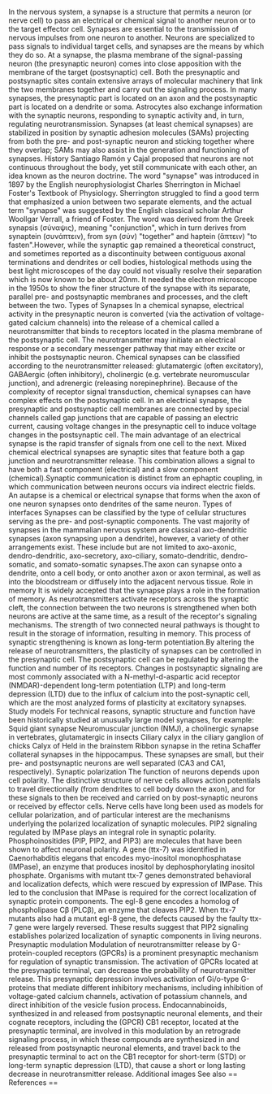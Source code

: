 In the nervous system, a synapse is a structure that permits a neuron
(or nerve cell) to pass an electrical or chemical signal to another
neuron or to the target effector cell. Synapses are essential to the
transmission of nervous impulses from one neuron to another. Neurons are
specialized to pass signals to individual target cells, and synapses are
the means by which they do so. At a synapse, the plasma membrane of the
signal-passing neuron (the presynaptic neuron) comes into close
apposition with the membrane of the target (postsynaptic) cell. Both the
presynaptic and postsynaptic sites contain extensive arrays of molecular
machinery that link the two membranes together and carry out the
signaling process. In many synapses, the presynaptic part is located on
an axon and the postsynaptic part is located on a dendrite or soma.
Astrocytes also exchange information with the synaptic neurons,
responding to synaptic activity and, in turn, regulating
neurotransmission. Synapses (at least chemical synapses) are stabilized
in position by synaptic adhesion molecules (SAMs) projecting from both
the pre- and post-synaptic neuron and sticking together where they
overlap; SAMs may also assist in the generation and functioning of
synapses. History Santiago Ramón y Cajal proposed that neurons are not
continuous throughout the body, yet still communicate with each other,
an idea known as the neuron doctrine. The word \"synapse\" was
introduced in 1897 by the English neurophysiologist Charles Sherrington
in Michael Foster\'s Textbook of Physiology. Sherrington struggled to
find a good term that emphasized a union between two separate elements,
and the actual term \"synapse\" was suggested by the English classical
scholar Arthur Woollgar Verrall, a friend of Foster. The word was
derived from the Greek synapsis (σύναψις), meaning \"conjunction\",
which in turn derives from synaptein (συνάπτειν), from syn (σύν)
\"together\" and haptein (ἅπτειν) \"to fasten\".However, while the
synaptic gap remained a theoretical construct, and sometimes reported as
a discontinuity between contiguous axonal terminations and dendrites or
cell bodies, histological methods using the best light microscopes of
the day could not visually resolve their separation which is now known
to be about 20nm. It needed the electron microscope in the 1950s to show
the finer structure of the synapse with its separate, parallel pre- and
postsynaptic membranes and processes, and the cleft between the two.
Types of Synapses In a chemical synapse, electrical activity in the
presynaptic neuron is converted (via the activation of voltage-gated
calcium channels) into the release of a chemical called a
neurotransmitter that binds to receptors located in the plasma membrane
of the postsynaptic cell. The neurotransmitter may initiate an
electrical response or a secondary messenger pathway that may either
excite or inhibit the postsynaptic neuron. Chemical synapses can be
classified according to the neurotransmitter released: glutamatergic
(often excitatory), GABAergic (often inhibitory), cholinergic (e.g.
vertebrate neuromuscular junction), and adrenergic (releasing
norepinephrine). Because of the complexity of receptor signal
transduction, chemical synapses can have complex effects on the
postsynaptic cell. In an electrical synapse, the presynaptic and
postsynaptic cell membranes are connected by special channels called gap
junctions that are capable of passing an electric current, causing
voltage changes in the presynaptic cell to induce voltage changes in the
postsynaptic cell. The main advantage of an electrical synapse is the
rapid transfer of signals from one cell to the next. Mixed chemical
electrical synapses are synaptic sites that feature both a gap junction
and neurotransmitter release. This combination allows a signal to have
both a fast component (electrical) and a slow component
(chemical).Synaptic communication is distinct from an ephaptic coupling,
in which communication between neurons occurs via indirect electric
fields. An autapse is a chemical or electrical synapse that forms when
the axon of one neuron synapses onto dendrites of the same neuron. Types
of interfaces Synapses can be classified by the type of cellular
structures serving as the pre- and post-synaptic components. The vast
majority of synapses in the mammalian nervous system are classical
axo-dendritic synapses (axon synapsing upon a dendrite), however, a
variety of other arrangements exist. These include but are not limited
to axo-axonic, dendro-dendritic, axo-secretory, axo-ciliary,
somato-dendritic, dendro-somatic, and somato-somatic synapses.The axon
can synapse onto a dendrite, onto a cell body, or onto another axon or
axon terminal, as well as into the bloodstream or diffusely into the
adjacent nervous tissue. Role in memory It is widely accepted that the
synapse plays a role in the formation of memory. As neurotransmitters
activate receptors across the synaptic cleft, the connection between the
two neurons is strengthened when both neurons are active at the same
time, as a result of the receptor\'s signaling mechanisms. The strength
of two connected neural pathways is thought to result in the storage of
information, resulting in memory. This process of synaptic strengthening
is known as long-term potentiation.By altering the release of
neurotransmitters, the plasticity of synapses can be controlled in the
presynaptic cell. The postsynaptic cell can be regulated by altering the
function and number of its receptors. Changes in postsynaptic signaling
are most commonly associated with a N-methyl-d-aspartic acid receptor
(NMDAR)-dependent long-term potentiation (LTP) and long-term depression
(LTD) due to the influx of calcium into the post-synaptic cell, which
are the most analyzed forms of plasticity at excitatory synapses. Study
models For technical reasons, synaptic structure and function have been
historically studied at unusually large model synapses, for example:
Squid giant synapse Neuromuscular junction (NMJ), a cholinergic synapse
in vertebrates, glutamatergic in insects Ciliary calyx in the ciliary
ganglion of chicks Calyx of Held in the brainstem Ribbon synapse in the
retina Schaffer collateral synapses in the hippocampus. These synapses
are small, but their pre- and postsynaptic neurons are well separated
(CA3 and CA1, respectively). Synaptic polarization The function of
neurons depends upon cell polarity. The distinctive structure of nerve
cells allows action potentials to travel directionally (from dendrites
to cell body down the axon), and for these signals to then be received
and carried on by post-synaptic neurons or received by effector cells.
Nerve cells have long been used as models for cellular polarization, and
of particular interest are the mechanisms underlying the polarized
localization of synaptic molecules. PIP2 signaling regulated by IMPase
plays an integral role in synaptic polarity. Phosphoinositides (PIP,
PIP2, and PIP3) are molecules that have been shown to affect neuronal
polarity. A gene (ttx-7) was identified in Caenorhabditis elegans that
encodes myo-inositol monophosphatase (IMPase), an enzyme that produces
inositol by dephosphorylating inositol phosphate. Organisms with mutant
ttx-7 genes demonstrated behavioral and localization defects, which were
rescued by expression of IMPase. This led to the conclusion that IMPase
is required for the correct localization of synaptic protein components.
The egl-8 gene encodes a homolog of phospholipase Cβ (PLCβ), an enzyme
that cleaves PIP2. When ttx-7 mutants also had a mutant egl-8 gene, the
defects caused by the faulty ttx-7 gene were largely reversed. These
results suggest that PIP2 signaling establishes polarized localization
of synaptic components in living neurons. Presynaptic modulation
Modulation of neurotransmitter release by G-protein-coupled receptors
(GPCRs) is a prominent presynaptic mechanism for regulation of synaptic
transmission. The activation of GPCRs located at the presynaptic
terminal, can decrease the probability of neurotransmitter release. This
presynaptic depression involves activation of Gi/o-type G-proteins that
mediate different inhibitory mechanisms, including inhibition of
voltage-gated calcium channels, activation of potassium channels, and
direct inhibition of the vesicle fusion process. Endocannabinoids,
synthesized in and released from postsynaptic neuronal elements, and
their cognate receptors, including the (GPCR) CB1 receptor, located at
the presynaptic terminal, are involved in this modulation by an
retrograde signaling process, in which these compounds are synthesized
in and released from postsynaptic neuronal elements, and travel back to
the presynaptic terminal to act on the CB1 receptor for short-term (STD)
or long-term synaptic depression (LTD), that cause a short or long
lasting decrease in neurotransmitter release. Additional images See also
== References ==
